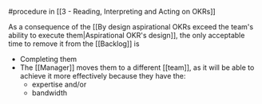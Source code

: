 #procedure in [[3 - Reading, Interpreting and Acting on OKRs]]

As a consequence of the [[By design aspirational OKRs exceed the team's ability to execute them|Aspirational OKR's design]], the only acceptable time to remove it from the [[Backlog]] is

- Completing them
- The [[Manager]] moves them to a different [[team]], as it will be able to achieve it more effectively because they have the:
	- expertise and/or
	- bandwidth